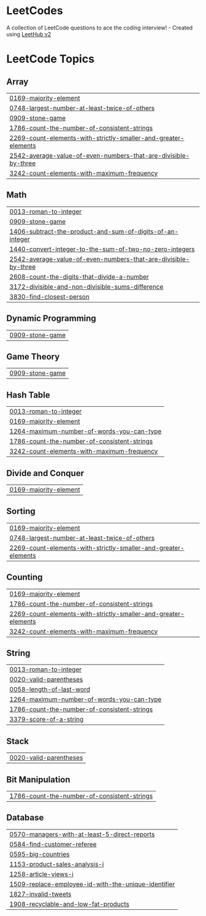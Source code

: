 # LeetCodes
A collection of LeetCode questions to ace the coding interview! - Created using [LeetHub v2](https://github.com/arunbhardwaj/LeetHub-2.0)

<!---LeetCode Topics Start-->
# LeetCode Topics
## Array
|  |
| ------- |
| [0169-majority-element](https://github.com/fasilahammed/LeetCodes/tree/master/0169-majority-element) |
| [0748-largest-number-at-least-twice-of-others](https://github.com/fasilahammed/LeetCodes/tree/master/0748-largest-number-at-least-twice-of-others) |
| [0909-stone-game](https://github.com/fasilahammed/LeetCodes/tree/master/0909-stone-game) |
| [1786-count-the-number-of-consistent-strings](https://github.com/fasilahammed/LeetCodes/tree/master/1786-count-the-number-of-consistent-strings) |
| [2269-count-elements-with-strictly-smaller-and-greater-elements](https://github.com/fasilahammed/LeetCodes/tree/master/2269-count-elements-with-strictly-smaller-and-greater-elements) |
| [2542-average-value-of-even-numbers-that-are-divisible-by-three](https://github.com/fasilahammed/LeetCodes/tree/master/2542-average-value-of-even-numbers-that-are-divisible-by-three) |
| [3242-count-elements-with-maximum-frequency](https://github.com/fasilahammed/LeetCodes/tree/master/3242-count-elements-with-maximum-frequency) |
## Math
|  |
| ------- |
| [0013-roman-to-integer](https://github.com/fasilahammed/LeetCodes/tree/master/0013-roman-to-integer) |
| [0909-stone-game](https://github.com/fasilahammed/LeetCodes/tree/master/0909-stone-game) |
| [1406-subtract-the-product-and-sum-of-digits-of-an-integer](https://github.com/fasilahammed/LeetCodes/tree/master/1406-subtract-the-product-and-sum-of-digits-of-an-integer) |
| [1440-convert-integer-to-the-sum-of-two-no-zero-integers](https://github.com/fasilahammed/LeetCodes/tree/master/1440-convert-integer-to-the-sum-of-two-no-zero-integers) |
| [2542-average-value-of-even-numbers-that-are-divisible-by-three](https://github.com/fasilahammed/LeetCodes/tree/master/2542-average-value-of-even-numbers-that-are-divisible-by-three) |
| [2608-count-the-digits-that-divide-a-number](https://github.com/fasilahammed/LeetCodes/tree/master/2608-count-the-digits-that-divide-a-number) |
| [3172-divisible-and-non-divisible-sums-difference](https://github.com/fasilahammed/LeetCodes/tree/master/3172-divisible-and-non-divisible-sums-difference) |
| [3830-find-closest-person](https://github.com/fasilahammed/LeetCodes/tree/master/3830-find-closest-person) |
## Dynamic Programming
|  |
| ------- |
| [0909-stone-game](https://github.com/fasilahammed/LeetCodes/tree/master/0909-stone-game) |
## Game Theory
|  |
| ------- |
| [0909-stone-game](https://github.com/fasilahammed/LeetCodes/tree/master/0909-stone-game) |
## Hash Table
|  |
| ------- |
| [0013-roman-to-integer](https://github.com/fasilahammed/LeetCodes/tree/master/0013-roman-to-integer) |
| [0169-majority-element](https://github.com/fasilahammed/LeetCodes/tree/master/0169-majority-element) |
| [1264-maximum-number-of-words-you-can-type](https://github.com/fasilahammed/LeetCodes/tree/master/1264-maximum-number-of-words-you-can-type) |
| [1786-count-the-number-of-consistent-strings](https://github.com/fasilahammed/LeetCodes/tree/master/1786-count-the-number-of-consistent-strings) |
| [3242-count-elements-with-maximum-frequency](https://github.com/fasilahammed/LeetCodes/tree/master/3242-count-elements-with-maximum-frequency) |
## Divide and Conquer
|  |
| ------- |
| [0169-majority-element](https://github.com/fasilahammed/LeetCodes/tree/master/0169-majority-element) |
## Sorting
|  |
| ------- |
| [0169-majority-element](https://github.com/fasilahammed/LeetCodes/tree/master/0169-majority-element) |
| [0748-largest-number-at-least-twice-of-others](https://github.com/fasilahammed/LeetCodes/tree/master/0748-largest-number-at-least-twice-of-others) |
| [2269-count-elements-with-strictly-smaller-and-greater-elements](https://github.com/fasilahammed/LeetCodes/tree/master/2269-count-elements-with-strictly-smaller-and-greater-elements) |
## Counting
|  |
| ------- |
| [0169-majority-element](https://github.com/fasilahammed/LeetCodes/tree/master/0169-majority-element) |
| [1786-count-the-number-of-consistent-strings](https://github.com/fasilahammed/LeetCodes/tree/master/1786-count-the-number-of-consistent-strings) |
| [2269-count-elements-with-strictly-smaller-and-greater-elements](https://github.com/fasilahammed/LeetCodes/tree/master/2269-count-elements-with-strictly-smaller-and-greater-elements) |
| [3242-count-elements-with-maximum-frequency](https://github.com/fasilahammed/LeetCodes/tree/master/3242-count-elements-with-maximum-frequency) |
## String
|  |
| ------- |
| [0013-roman-to-integer](https://github.com/fasilahammed/LeetCodes/tree/master/0013-roman-to-integer) |
| [0020-valid-parentheses](https://github.com/fasilahammed/LeetCodes/tree/master/0020-valid-parentheses) |
| [0058-length-of-last-word](https://github.com/fasilahammed/LeetCodes/tree/master/0058-length-of-last-word) |
| [1264-maximum-number-of-words-you-can-type](https://github.com/fasilahammed/LeetCodes/tree/master/1264-maximum-number-of-words-you-can-type) |
| [1786-count-the-number-of-consistent-strings](https://github.com/fasilahammed/LeetCodes/tree/master/1786-count-the-number-of-consistent-strings) |
| [3379-score-of-a-string](https://github.com/fasilahammed/LeetCodes/tree/master/3379-score-of-a-string) |
## Stack
|  |
| ------- |
| [0020-valid-parentheses](https://github.com/fasilahammed/LeetCodes/tree/master/0020-valid-parentheses) |
## Bit Manipulation
|  |
| ------- |
| [1786-count-the-number-of-consistent-strings](https://github.com/fasilahammed/LeetCodes/tree/master/1786-count-the-number-of-consistent-strings) |
## Database
|  |
| ------- |
| [0570-managers-with-at-least-5-direct-reports](https://github.com/fasilahammed/LeetCodes/tree/master/0570-managers-with-at-least-5-direct-reports) |
| [0584-find-customer-referee](https://github.com/fasilahammed/LeetCodes/tree/master/0584-find-customer-referee) |
| [0595-big-countries](https://github.com/fasilahammed/LeetCodes/tree/master/0595-big-countries) |
| [1153-product-sales-analysis-i](https://github.com/fasilahammed/LeetCodes/tree/master/1153-product-sales-analysis-i) |
| [1258-article-views-i](https://github.com/fasilahammed/LeetCodes/tree/master/1258-article-views-i) |
| [1509-replace-employee-id-with-the-unique-identifier](https://github.com/fasilahammed/LeetCodes/tree/master/1509-replace-employee-id-with-the-unique-identifier) |
| [1827-invalid-tweets](https://github.com/fasilahammed/LeetCodes/tree/master/1827-invalid-tweets) |
| [1908-recyclable-and-low-fat-products](https://github.com/fasilahammed/LeetCodes/tree/master/1908-recyclable-and-low-fat-products) |
<!---LeetCode Topics End-->